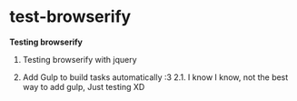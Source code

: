 # test-browserify
**Testing browserify**

1. Testing browserify with jquery

2. Add Gulp to build tasks automatically :3
2.1. I know I know, not the best way to add gulp, Just testing XD
